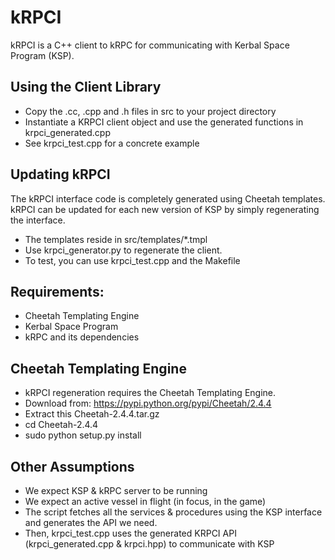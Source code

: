 kRPCI
=====

kRPCI is a C++ client to kRPC for communicating with Kerbal Space Program (KSP). 

Using the Client Library
------------------------

* Copy the .cc, .cpp and .h files in src to your project directory
* Instantiate a KRPCI client object and use the generated functions in krpci_generated.cpp
* See krpci_test.cpp for a concrete example

Updating kRPCI
---------------

The kRPCI interface code is completely generated using Cheetah templates. kRPCI can be updated for each new version of KSP by simply regenerating the interface.

* The templates reside in  src/templates/*.tmpl
* Use krpci_generator.py to regenerate the client.
* To test, you can use krpci_test.cpp and the Makefile

Requirements:
------------

* Cheetah Templating Engine
* Kerbal Space Program
* kRPC and its dependencies

Cheetah Templating Engine
-------------------------

* kRPCI regeneration requires the Cheetah Templating Engine.
* Download from: https://pypi.python.org/pypi/Cheetah/2.4.4
* Extract this Cheetah-2.4.4.tar.gz
* cd Cheetah-2.4.4
* sudo python setup.py install

Other Assumptions
-----------------

* We expect KSP & kRPC server to be running
* We expect an active vessel in flight (in focus, in the game)
* The script fetches all the services & procedures using the KSP interface and generates the API we need.
* Then, krpci_test.cpp uses the generated KRPCI API (krpci_generated.cpp & krpci.hpp) to communicate with KSP




